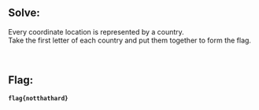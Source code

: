## Solve:

Every coordinate location is represented by a country. <br>
Take the first letter of each country and put them together to form the flag.

<br>

## Flag:
**`flag{notthathard}`**

